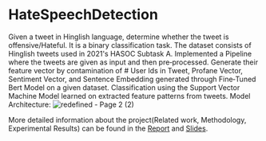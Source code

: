 # HateSpeechDetection

Given a tweet in Hinglish language, determine whether the tweet is offensive/Hateful. It is a binary classification task. The dataset consists of Hinglish tweets used in 2021's HASOC Subtask A. Implemented a Pipeline where the tweets are given as input and then pre‑processed. Generate their feature vector by contamination of # User Ids in Tweet, Profane Vector, Sentiment Vector, and Sentence Embedding generated through Fine‑Tuned Bert Model on a given dataset. Classification using the Support Vector Machine Model learned on extracted feature patterns from tweets.
Model Architecture:
![redefined - Page 2 (2)](https://user-images.githubusercontent.com/88608893/208653975-193542c8-1a80-4c9b-b019-fd0acce146ed.png)


More detailed information about the project(Related work, Methodology, Experimental Results) can be found in the [Report](https://github.com/abhit-rana/HateSpeechDetection/blob/main/ProjectReport.pdf) and [Slides](https://github.com/abhit-rana/HateSpeechDetection/blob/main/Project_Slides.pdf).
